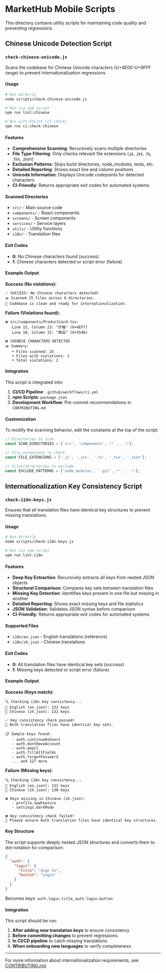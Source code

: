 # MarketHub Mobile Scripts

This directory contains utility scripts for maintaining code quality and preventing regressions.

## Chinese Unicode Detection Script

### `check-chinese-unicode.js`

Scans the codebase for Chinese Unicode characters (U+4E00-U+9FFF range) to prevent internationalization regressions.

#### Usage

```bash
# Run directly
node scripts/check-chinese-unicode.js

# Run via npm script
npm run lint:chinese

# Run with ESLint (CI check)
npm run ci:check-chinese
```

#### Features

- **Comprehensive Scanning**: Recursively scans multiple directories
- **File Type Filtering**: Only checks relevant file extensions (.js, .jsx, .ts, .tsx, .json)
- **Exclusion Patterns**: Skips build directories, node_modules, tests, etc.
- **Detailed Reporting**: Shows exact line and column positions
- **Unicode Information**: Displays Unicode codepoints for detected characters
- **CI-Friendly**: Returns appropriate exit codes for automated systems

#### Scanned Directories

- `src/` - Main source code
- `components/` - React components
- `screens/` - Screen components
- `services/` - Service layers
- `utils/` - Utility functions
- `i18n/` - Translation files

#### Exit Codes

- **0**: No Chinese characters found (success)
- **1**: Chinese characters detected or script error (failure)

#### Example Output

**Success (No violations):**
```
✅ SUCCESS: No Chinese characters detected!
📊 Scanned 25 files across 6 directories.
🎉 Codebase is clean and ready for internationalization.
```

**Failure (Violations found):**
```
❌ src/components/ProductCard.tsx:
   Line 15, Column 23: "价格" (U+4EF7)
   Line 18, Column 15: "商品" (U+5546)

❌ CHINESE CHARACTERS DETECTED
📊 Summary:
   • Files scanned: 25
   • Files with violations: 1
   • Total violations: 2
```

#### Integration

This script is integrated into:

1. **CI/CD Pipeline**: `.github/workflows/ci.yml`
2. **npm Scripts**: `package.json`
3. **Development Workflow**: Pre-commit recommendations in `CONTRIBUTING.md`

#### Customization

To modify the scanning behavior, edit the constants at the top of the script:

```javascript
// Directories to scan
const SCAN_DIRECTORIES = ['src', 'components', /* ... */];

// File extensions to check  
const FILE_EXTENSIONS = ['.js', '.jsx', '.ts', '.tsx', '.json'];

// Files/directories to exclude
const EXCLUDE_PATTERNS = ['node_modules', '.git', /* ... */];
```

## Internationalization Key Consistency Script

### `check-i18n-keys.js`

Ensures that all translation files have identical key structures to prevent missing translations.

#### Usage

```bash
# Run directly
node scripts/check-i18n-keys.js

# Run via npm script
npm run lint:i18n
```

#### Features

- **Deep Key Extraction**: Recursively extracts all keys from nested JSON objects
- **Structural Comparison**: Compares key sets between translation files
- **Missing Key Detection**: Identifies keys present in one file but missing in another
- **Detailed Reporting**: Shows exact missing keys and file statistics
- **JSON Validation**: Validates JSON syntax before comparison
- **CI-Friendly**: Returns appropriate exit codes for automated systems

#### Supported Files

- `i18n/en.json` - English translations (reference)
- `i18n/zh.json` - Chinese translations

#### Exit Codes

- **0**: All translation files have identical key sets (success)
- **1**: Missing keys detected or script error (failure)

#### Example Output

**Success (Keys match):**
```
🔍 Checking i18n key consistency...
📄 English (en.json): 132 keys
📄 Chinese (zh.json): 132 keys

✅ Key consistency check passed!
🎉 Both translation files have identical key sets.

📋 Sample keys found:
   - auth.continueAsGuest
   - auth.dontHaveAccount
   - auth.email
   - auth.fillAllFields
   - auth.forgotPassword
   ... and 127 more
```

**Failure (Missing keys):**
```
🔍 Checking i18n key consistency...
📄 English (en.json): 132 keys
📄 Chinese (zh.json): 130 keys

❌ Keys missing in Chinese (zh.json):
   - profile.newFeature
   - settings.darkMode

❌ Key consistency check failed!
📝 Please ensure both translation files have identical key structures.
```

#### Key Structure

The script supports deeply nested JSON structures and converts them to dot-notation for comparison:

```json
{
  "auth": {
    "login": {
      "title": "Sign In",
      "button": "Login"
    }
  }
}
```

Becomes keys: `auth.login.title`, `auth.login.button`

#### Integration

This script should be run:

1. **After adding new translation keys** to ensure consistency
2. **Before committing changes** to prevent regressions
3. **In CI/CD pipeline** to catch missing translations
4. **When onboarding new languages** to verify completeness

---

For more information about internationalization requirements, see [CONTRIBUTING.md](../CONTRIBUTING.md).
